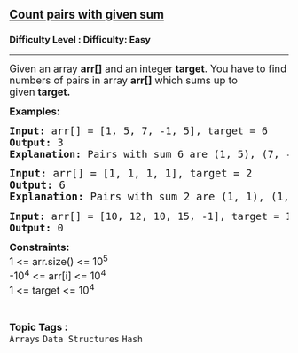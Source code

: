 <h2><a href="https://www.geeksforgeeks.org/problems/count-pairs-with-given-sum--150253/1">Count pairs with given sum</a></h2><h3>Difficulty Level : Difficulty: Easy</h3><hr><div class="problems_problem_content__Xm_eO" style="user-select: auto;"><p style="user-select: auto;"><span style="font-size: 18px; user-select: auto;">Given an array&nbsp;<strong style="user-select: auto;">arr[]</strong>&nbsp;and an integer&nbsp;<strong style="user-select: auto;">target</strong>.&nbsp;</span><span style="font-size: 18px; user-select: auto;">You have to find numbers of pairs in array&nbsp;<strong style="user-select: auto;">arr[]</strong>&nbsp;which sums up to given&nbsp;<strong style="user-select: auto;">target.</strong></span></p>
<p style="user-select: auto;"><strong style="font-size: 18px; user-select: auto;">Examples:</strong></p>
<pre style="user-select: auto;"><span style="font-size: 18px; user-select: auto;"><strong style="user-select: auto;">Input: </strong></span><span style="font-size: 18px; user-select: auto;">arr[] = [1, 5, 7, -1, 5], target = 6 </span><span style="font-size: 18px; user-select: auto;">
<strong style="user-select: auto;">Output: </strong>3<strong style="user-select: auto;">
Explanation: </strong></span><span style="font-size: 18px; user-select: auto;">Pairs with sum 6 are (1, 5), (7, -1) and (1, 5). </span></pre>
<pre style="user-select: auto;"><span style="font-size: 14pt; user-select: auto;"><strong style="user-select: auto;">Input: </strong>arr[] = [1, 1, 1, 1], target = 2 
<strong style="user-select: auto;">Output: </strong>6<strong style="user-select: auto;">
Explanation: </strong></span><span style="font-size: 18.6667px; user-select: auto;">Pairs with sum 2 are (1, 1), (1, 1), (1, 1), (1, 1), (1, 1), (1, 1).</span></pre>
<pre style="user-select: auto;"><span style="font-size: 18px; user-select: auto;"><strong style="user-select: auto;">Input: </strong>arr[] = [10, 12, 10, 15, -1],</span><span style="font-size: 18px; user-select: auto;"> target = 125</span><span style="font-size: 18px; user-select: auto;">
<strong style="user-select: auto;">Output: </strong>0</span></pre>
<p style="user-select: auto;"><span style="font-size: 18px; user-select: auto;"><strong style="user-select: auto;">Constraints:<br style="user-select: auto;"></strong>1 &lt;= arr.size() &lt;= 10<sup style="user-select: auto;">5</sup><strong style="user-select: auto;"><br style="user-select: auto;"></strong></span><span style="font-size: 18px; user-select: auto;">-10<sup style="user-select: auto;">4</sup> &lt;= arr[i] </span><span style="font-size: 18px; user-select: auto;">&lt;= 10<sup style="user-select: auto;">4</sup></span><span style="font-size: 18px; user-select: auto;"><br style="user-select: auto;"></span><span style="font-size: 18px; user-select: auto;">1 &lt;= target &lt;= 10<sup style="user-select: auto;">4</sup></span></p></div><br><p><span style=font-size:18px><strong>Topic Tags : </strong><br><code>Arrays</code>&nbsp;<code>Data Structures</code>&nbsp;<code>Hash</code>&nbsp;